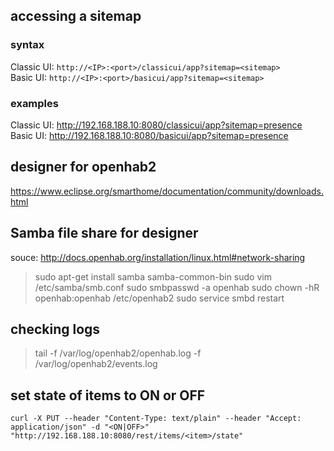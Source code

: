 ## accessing a sitemap
### syntax
Classic UI: `http://<IP>:<port>/classicui/app?sitemap=<sitemap>`  
Basic UI: `http://<IP>:<port>/basicui/app?sitemap=<sitemap>`  

### examples
Classic UI: http://192.168.188.10:8080/classicui/app?sitemap=presence  
Basic UI: http://192.168.188.10:8080/basicui/app?sitemap=presence

## designer for openhab2
https://www.eclipse.org/smarthome/documentation/community/downloads.html

## Samba file share for designer
souce: http://docs.openhab.org/installation/linux.html#network-sharing
> sudo apt-get install samba samba-common-bin
> sudo vim /etc/samba/smb.conf
> sudo smbpasswd -a openhab
> sudo chown -hR openhab:openhab /etc/openhab2
> sudo service smbd restart

## checking logs
> tail -f /var/log/openhab2/openhab.log -f /var/log/openhab2/events.log

## set state of items to ON or OFF
`curl -X PUT --header "Content-Type: text/plain" --header "Accept: application/json" -d "<ON|OFF>" "http://192.168.188.10:8080/rest/items/<item>/state"`
